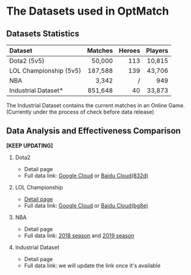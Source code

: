 # The Datasets used in OptMatch

## Datasets Statistics


| Dataset        | Matches          | Heroes | Players |
|:-------------|------------------:|------:|---:|
| Dota2 (5v5)      | 50,000 | 113 | 10,815  |
| LOL Championship (5v5) | 187,588   | 139 | 43,706  |
| NBA           | 3,342      | / | 949   |
| Industrial Dataset\*           | 851,648 | 40 | 33,873  |

The Industrial Dataset contains the current matches in an Online Game. (Currently under the process of check before data release)

## Data Analysis and Effectiveness Comparison
**\[KEEP UPDATING\]**
1. Dota2
    - Detail page
    - Full data link: [Google Cloud](https://drive.google.com/open?id=1xBfluC5WeV1ro1miQ47h-S0AEfZ8eukO) or [Baidu Cloud(832d)](https://pan.baidu.com/s/1uD9fP8yxidAefppcADRBcg)

2. LOL Championship
    - [Detail page](./lol_championship/)
    - Full data link: [Google Cloud](https://drive.google.com/open?id=1FNhM06dmrVkL1WykUOXhIaSQkg3JBcac) or [Baidu Cloud(bg8e)](https://pan.baidu.com/s/1JgWLwZ-miailNGaJJEFQxg)
3. NBA
    - Detail page
    - Full data link: [2018 season](https://github.com/fuxiAIlab/OptMatch/tree/master/data/nba/2018) and [2019 season](https://github.com/fuxiAIlab/OptMatch/tree/master/data/nba/2019)

4. Industrial Dataset
    - Detail page
    - Full data link: we will update the link once it's available